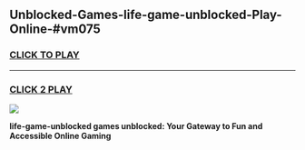 
## Unblocked-Games-life-game-unblocked-Play-Online-#vm075
<h3>
<a href="https://premium.freeplayer.one?title=life-game-unblocked&ref=27F">CLICK TO PLAY</a></h3>
<hr>

<h3>
<a href="https://premium.freeplayer.one?title=life-game-unblocked&ref=27F">CLICK 2 PLAY</a>
  
</h3>

<a href="https://premium.freeplayer.one?title=life-game-unblocked&ref=27F"><img src="https://clearcache.store/games.png"></a>


**life-game-unblocked games unblocked: Your Gateway to Fun and Accessible Online Gaming**
